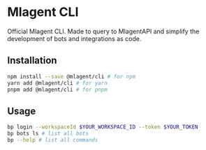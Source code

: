 # Mlagent CLI

Official Mlagent CLI. Made to query to MlagentAPI and simplify the development of bots and integrations as code.

## Installation

```bash
npm install --save @mlagent/cli # for npm
yarn add @mlagent/cli # for yarn
pnpm add @mlagent/cli # for pnpm
```

## Usage

```bash
bp login --workspaceId $YOUR_WORKSPACE_ID --token $YOUR_TOKEN
bp bots ls # list all bots
bp --help # list all commands
```
